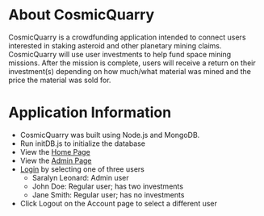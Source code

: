 # About CosmicQuarry
CosmicQuarry is a crowdfunding application intended to connect users interested in staking asteroid and other planetary mining claims. 
CosmicQuarry will use user investments to help fund space mining missions. After the mission is complete, users will receive a return on their investment(s) depending on how much/what material was mined and the price the material was sold for.

# Application Information
* CosmicQuarry was built using Node.js and MongoDB.
* Run initDB.js to initialize the database
* View the [Home Page](http://localhost:3000/ "Home Page")
* View the [Admin Page](http://localhost:3000/admin "Admin Page")
* [Login](http://localhost:3000/login "Login") by selecting one of three users
  - Saralyn Leonard: Admin user
  - John Doe: Regular user; has two investments
  - Jane Smith: Regular user; has no investments
* Click Logout on the Account page to select a different user


